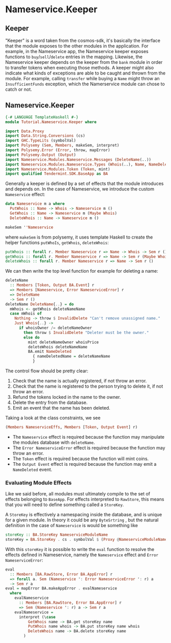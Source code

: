 # Nameservice.Keeper

## Keeper

"Keeper" is a word taken from the cosmos-sdk, it's basically the interface that the module exposes to the other modules in the application. For example, in the Nameservice app, the Nameservice keeper exposes functions to `buy`/`sell`/`delete` entries in the mapping. Likewise, the Nameservice keeper depends on the keeper from the `bank` module in order to transfer tokens when executing those methods. A keeper might also indicate what kinds of exceptions are able to be caught and thrown from the module. For example, calling `transfer` while buying a `Name` might throw an `InsufficientFunds` exception, which the Namerservice module can chose to catch or not.

## Nameservice.Keeper

~~~ haskell
{-# LANGUAGE TemplateHaskell #-}
module Tutorial.Nameservice.Keeper where

import Data.Proxy
import Data.String.Conversions (cs)
import GHC.TypeLits (symbolVal)
import Polysemy (Sem, Members, makeSem, interpret)
import Polysemy.Error (Error, throw, mapError)
import Polysemy.Output (Output)
import Nameservice.Modules.Nameservice.Messages (DeleteName(..))
import Nameservice.Modules.Nameservice.Types (Whois(..), Name, NameDeleted(..), NameserviceModuleName, NameserviceError(..))
import Nameservice.Modules.Token (Token, mint)
import qualified Tendermint.SDK.BaseApp as BA
~~~

Generally a keeper is defined by a set of effects that the module introduces and depends on. In the case of Nameservice, we introduce the custom `Nameservice` effect:


~~~ haskell
data Nameservice m a where
  PutWhois :: Name -> Whois -> Nameservice m ()
  GetWhois :: Name -> Nameservice m (Maybe Whois)
  DeleteWhois :: Name -> Nameservice m ()

makeSem ''Nameservice
~~~

where `makeSem` is from polysemy, it uses template Haskell to create the helper functions `putWhoIs`, `getWhois`, `deleteWhois`:

~~~ haskell ignore
putWhois :: forall r. Member Nameservice r => Name -> Whois -> Sem r ()
getWhois :: forall r. Member Nameservice r => Name -> Sem r (Maybe Whois)
deleteWhois :: forall r. Member Nameservice r => Name -> Sem r ()
~~~

We can then write the top level function for example for deleting a name:

~~~ haskell
deleteName
  :: Members [Token, Output BA.Event] r
  => Members [Nameservice, Error NameserviceError] r
  => DeleteName
  -> Sem r ()
deleteName DeleteName{..} = do
  mWhois <- getWhois deleteNameName
  case mWhois of
    Nothing -> throw $ InvalidDelete "Can't remove unassigned name."
    Just Whois{..} ->
      if whoisOwner /= deleteNameOwner
        then throw $ InvalidDelete "Deleter must be the owner."
        else do
          mint deleteNameOwner whoisPrice
          deleteWhois deleteNameName
          BA.emit NameDeleted
            { nameDeletedName = deleteNameName
            }
~~~ 

The control flow should be pretty clear:
1. Check that the name is actually registered, if not throw an error.
2. Check that the name is registered to the person trying to delete it, if not throw an error.
3. Refund the tokens locked in the name to the owner.
4. Delete the entry from the database.
5. Emit an event that the name has been deleted.

Taking a look at the class constraints, we see

~~~ haskell ignore
(Members NameserviceEffs, Members [Token, Output Event] r)
~~~

- The `Nameservice` effect is required because the function may manipulate the modules database with `deleteName`.
- The `Error NameserviceError` effect is required because the function may throw an error.
- The `Token` effect is required because the function will mint coins.
- The `Output Event` effect is required because the function may emit a `NameDeleted` event.

### Evaluating Module Effects

Like we said before, all modules must ultimately compile to the set of effects belonging to `BaseApp`. For effects interpreted to `RawStore`, this means that you will need to define something called a `StoreKey`. 


A `StoreKey` is effectively a namespacing inside the database, and is unique for a given module. In theory it could be any `ByteSrtring` , but the natural definition in the case of `Nameservice` is would be something like

~~~ haskell
storeKey :: BA.StoreKey NameserviceModuleName
storeKey = BA.StoreKey . cs . symbolVal $ (Proxy @NameserviceModuleName)
~~~

With this `storeKey` it is possible to write the `eval` function to resolve the effects defined in Nameservice, namely the `Nameservice` effect and `Error NameserviceError`:

~~~ haskell
eval
  :: Members [BA.RawStore, Error BA.AppError] r
  => forall a. Sem (Nameservice ': Error NameserviceError ': r) a
  -> Sem r a
eval = mapError BA.makeAppError . evalNameservice
  where
    evalNameservice
      :: Members [BA.RawStore, Error BA.AppError] r
      => Sem (Nameservice ': r) a -> Sem r a
    evalNameservice =
      interpret (\case
          GetWhois name -> BA.get storeKey name
          PutWhois name whois -> BA.put storeKey name whois
          DeleteWhois name -> BA.delete storeKey name
        )
~~~